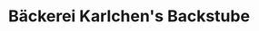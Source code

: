 ---
title: "Bäckerei Karlchen's Backstube"
url: /spenge/baeckerei-karlchens-backstube/
shop: Bäckerei
---